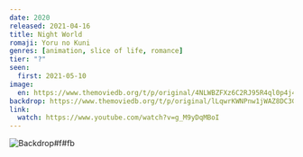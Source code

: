 ```yaml
---
date: 2020
released: 2021-04-16
title: Night World
romaji: Yoru no Kuni
genres: [animation, slice of life, romance]
tier: "?"
seen:
  first: 2021-05-10
image:
  en: https://www.themoviedb.org/t/p/original/4NLWBZFXz6C2RJ95R4ql0p4j4yA.jpg
backdrop: https://www.themoviedb.org/t/p/original/lLqwrKWNPnw1jWAZ8DC3G6n82lE.jpg
link:
  watch: https://www.youtube.com/watch?v=g_M9yDqMBoI
---
```



![Backdrop#f#fb](https://www.themoviedb.org/t/p/original/2CWh6yHfu2HIiQ72zsJ98MYZQYl.jpg "Source: TMDB")
